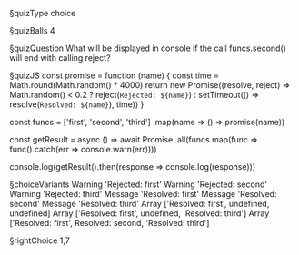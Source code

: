 §quizType
choice

§quizBalls
4

§quizQuestion
What will be displayed in console if the call funcs.second() will end with calling reject?



§quizJS
const promise = function (name) {
  const time = Math.round(Math.random() * 4000)
  return new Promise((resolve, reject) => Math.random() < 0.2
    ? reject(`Rejected: ${name}`)
    : setTimeout(() => resolve(`Resolved: ${name}`), time))
}

const funcs = ['first', 'second', 'third']
  .map(name => () => promise(name))

const getResult = async () => await Promise
  .all(funcs.map(func => func().catch(err => console.warn(err))))

console.log(getResult().then(response => console.log(response)))




§choiceVariants
Warning 'Rejected: first'
Warning 'Rejected: second'
Warning 'Rejected: third'
Message 'Resolved: first'
Message 'Resolved: second'
Message 'Resolved: third'
Array ['Resolved: first', undefined, undefined]
Array ['Resolved: first', undefined, 'Resolved: third']
Array ['Resolved: first', Resolved: second, 'Resolved: third']


§rightChoice
1,7
